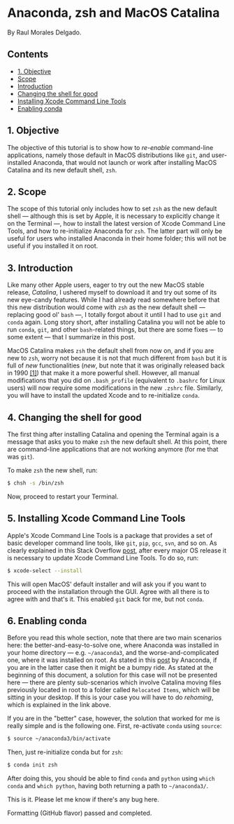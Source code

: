 # Anaconda, zsh and MacOS Catalina

By Raul Morales Delgado.

<h2>Contents<span class="tocSkip"></span></h2>
<div class="toc"><ul class="toc-item"><li><span><a href="#1-Objective" data-toc-modified-id="1.-Objective-1">1. Objective</a></span></li><li><span><a href="#Scope" data-toc-modified-id="Scope-2">Scope</a></span></li><li><span><a href="#Introduction" data-toc-modified-id="Introduction-3">Introduction</a></span></li><li><span><a href="#Changing-the-shell-for-good" data-toc-modified-id="Changing-the-shell-for-good-4">Changing the shell for good</a></span></li><li><span><a href="#Installing-Xcode-Command-Line-Tools" data-toc-modified-id="Installing-Xcode-Command-Line-Tools-5">Installing Xcode Command Line Tools</a></span></li><li><span><a href="#Enabling-conda" data-toc-modified-id="Enabling-conda-6">Enabling conda</a></span></li></ul></div>

## 1. Objective

The objective of this tutorial is to show how to *re-enable* command-line applications, namely those default in MacOS distributions like `git`, and user-installed Anaconda, that would not launch or work after installing MacOS Catalina and its new default shell, `zsh`.

## 2. Scope

The scope of this tutorial only includes how to set `zsh` as the new default shell — although this is set by Apple, it is necessary to explicitly change it on the Terminal —, how to install the latest version of Xcode Command Line Tools, and how to re-initialize Anaconda for `zsh`. The latter part will only be useful for users who installed Anaconda in their home folder; this will not be useful if you installed it on root.

## 3. Introduction

Like many other Apple users, eager to try out the new MacOS stable release, *Catalina*, I ushered myself to download it and try out some of its new eye-candy features. While I had already read somewhere before that this new distribution would come with `zsh` as the new default shell — replacing good ol' `bash` —, I totally forgot about it until I had to use `git` and `conda` again. Long story short, after installing Catalina you will not be able to run `conda`, `git`, and other `bash`-related things, but there are some fixes — to some extent — that I summarize in this post.

MacOS Catalina makes `zsh` the default shell from now on, and if you are new to `zsh`, worry not because it is not that much different from `bash` but it is full of *new* functionalities (*new*, but note that it was originally released back in 1990 [[1]](https://en.wikipedia.org/wiki/Z_shell)) that make it a more powerful shell. However, all manual modifications that you did on `.bash_profile` (equivalent to `.bashrc` for Linux users) will now require some modifications in the new `.zshrc` file. Similarly, you will have to install the updated Xcode and to re-initialize `conda`.

## 4. Changing the shell for good

The first thing after installing Catalina and opening the Terminal again is a message that asks you to make `zsh` the new default shell. At this point, there are command-line applications that are not working anymore (for me that was `git`).

To make `zsh` the new shell, run:
```bash
$ chsh -s /bin/zsh
```

Now, proceed to restart your Terminal.

## 5. Installing Xcode Command Line Tools

Apple's Xcode Command Line Tools is a package that provides a set of basic developer command line tools, like `git`, `pip`, `gcc`, `svn`, and so on. As clearly explained in this Stack Overflow [post](https://stackoverflow.com/questions/52522565/git-is-not-working-after-macos-update-xcrun-error-invalid-active-developer-pa), after every major OS release it is necessary to update Xcode Command Line Tools. To do so, run:
```bash
$ xcode-select --install
```

This will open MacOS' default installer and will ask you if you want to proceed with the installation through the GUI. Agree with all there is to agree with and that's it. This enabled `git` back for me, but not `conda`.

## 6. Enabling conda

Before you read this whole section, note that there are two main scenarios here: the better-and-easy-to-solve one, where Anaconda was installed in your home directory — e.g. `~/anaconda3`, and the worse-and-complicated one, where it was installed on root. As stated in this [post](https://www.anaconda.com/how-to-restore-anaconda-after-macos-catalina-update/) by Anaconda, if you are in the latter case then it might be a bumpy ride. As stated at the beginning of this document, a solution for this case will not be presented here — there are plenty sub-scenarios which involve Catalina moving files previously located in root to a folder called `Relocated Items`, which will be sitting in your desktop. If this is your case you will have to do *rehoming*, which is explained in the link above.

If you are in the "better" case, however, the solution that worked for me is really simple and is the following one. First, re-activate `conda` using `source`:
```bash
$ source ~/anaconda3/bin/activate
```

Then, just re-initialize conda but for `zsh`:
```bash
$ conda init zsh
```

After doing this, you should be able to find `conda` and `python` using `which conda` and `which python`, having both returning a path to `~/anaconda3/`.

This is it. Please let me know if there's any bug here.

Formatting (GitHub flavor) passed and completed.
